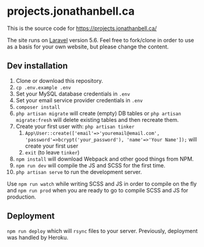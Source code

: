 # projects.jonathanbell.ca

This is the source code for <https://projects.jonathanbell.ca/>

The site runs on [Laravel](https://laravel.com/) version 5.6. Feel free to fork/clone in order to use as a basis for your own website, but please change the content.

## Dev installation

1.  Clone or download this repository.
1.  `cp .env.example .env`
1.  Set your MySQL database credentials in `.env`
1.  Set your email service provider credentials in `.env`
1.  `composer install`
1.  `php artisan migrate` will create (empty) DB tables or `php artisan migrate:fresh` will delete existing tables and then recreate them.
1.  Create your first user with: `php artisan tinker`
    1.  `App\User::create(['email'=>'youremail@email.com', 'password'=>bcrypt('your_password'), 'name'=>'Your Name']);` will create your first user
    1.  `exit` (to leave `tinker`)
1.  `npm install` will download Webpack and other good things from NPM.
1.  `npm run dev` will compile the JS and SCSS for the first time.
1.  `php artisan serve` to run the development server.

Use `npm run watch` while writing SCSS and JS in order to compile on the fly and `npm run prod` when you are ready to go to compile SCSS and JS for production.

## Deployment

`npm run deploy` which will `rsync` files to your server. Previously, deployment was handled by Heroku.
